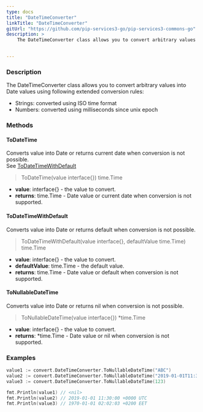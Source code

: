 ```yaml
---
type: docs
title: "DateTimeConverter"
linkTitle: "DateTimeConverter"
gitUrl: "https://github.com/pip-services3-go/pip-services3-commons-go"
description: > 
    The DateTimeConverter class allows you to convert arbitrary values into Date values using extended conversion rules.

    
---
```


### Description    

The DateTimeConverter class allows you to convert arbitrary values into Date values using following extended conversion rules:
- Strings: converted using ISO time format
- Numbers: converted using milliseconds since unix epoch

### Methods

#### ToDateTime
Converts value into Date or returns current date when conversion is not possible.  
See [ToDateTimeWithDefault](#todatetimewithdefault)

> ToDateTime(value interface{}) time.Time

- **value**: interface{} - the value to convert.
- **returns**: time.Time - Date value or current date when conversion is not supported.

#### ToDateTimeWithDefault
Converts value into Date or returns default when conversion is not possible.

> ToDateTimeWithDefault(value interface{}, defaultValue time.Time) time.Time

- **value**: interface{} - the value to convert.
- **defaultValue**: time.Time - the default value.
- **returns**: time.Time - Date value or default when conversion is not supported.

#### ToNullableDateTime
Converts value into Date or returns nil when conversion is not possible.

> ToNullableDateTime(value interface{}) *time.Time

- **value**: interface{} - the value to convert.
- **returns**: *time.Time - Date value or nil when conversion is not supported.

### Examples

```go
value1 := convert.DateTimeConverter.ToNullableDateTime("ABC")
value2 := convert.DateTimeConverter.ToNullableDateTime("2019-01-01T11:30:00.0Z")
value3 := convert.DateTimeConverter.ToNullableDateTime(123)

fmt.Println(value1) // <nil>
fmt.Println(value2) // 2019-01-01 11:30:00 +0000 UTC
fmt.Println(value3) // 1970-01-01 02:02:03 +0200 EET

```
